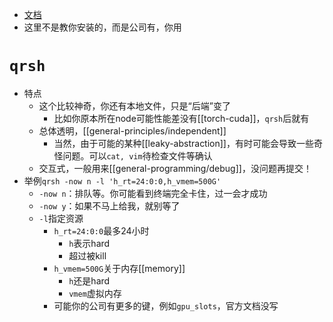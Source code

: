 - [文档](https://gridscheduler.sourceforge.net/htmlman/manuals.html)
- 这里不是教你安装的，而是公司有，你用
# `qrsh`
- 特点
  - 这个比较神奇，你还有本地文件，只是“后端”变了
    - 比如你原本所在node可能性能差没有[[torch-cuda]]，`qrsh`后就有
  - 总体透明，[[general-principles/independent]]
    - 当然，由于可能的某种[[leaky-abstraction]]，有时可能会导致一些奇怪问题。可以`cat, vim`待检查文件等确认
  - 交互式，一般用来[[general-programming/debug]]，没问题再提交！
- 举例`qrsh -now n -l 'h_rt=24:0:0,h_vmem=500G'`
  - `-now n`：排队等。你可能看到终端完全卡住，过一会才成功
  - `-now y`：如果不马上给我，就别等了
  - `-l`指定资源
    - `h_rt=24:0:0`最多24小时
      - `h`表示hard
      - 超过被kill
    - `h_vmem=500G`关于内存[[memory]]
      - `h`还是hard
      - `vmem`虚拟内存
    - 可能你的公司有更多的键，例如`gpu_slots`，官方文档没写